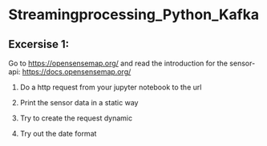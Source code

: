 # Streamingprocessing_Python_Kafka

## Excersise 1:
Go to https://opensensemap.org/ and read the introduction for the sensor-api: https://docs.opensensemap.org/ 

1) Do a http request from your jupyter notebook to the url

2) Print the sensor data in a static way

3) Try to create the request dynamic

4) Try out the date format

